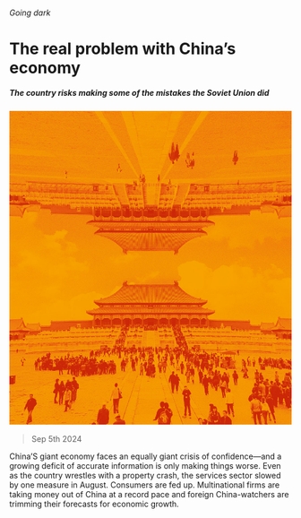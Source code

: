 ###### Going dark

# The real problem with China’s economy 

##### The country risks making some of the mistakes the Soviet Union did 

![image](images/20240907_LDD001_FH.jpg) 

> Sep 5th 2024 

China’S giant economy faces an equally giant crisis of confidence—and a growing deficit of accurate information is only making things worse. Even as the country wrestles with a property crash, the services sector slowed by one measure in August. Consumers are fed up. Multinational firms are taking money out of China at a record pace and foreign China-watchers are trimming their forecasts for economic growth. 

